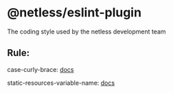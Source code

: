 # @netless/eslint-plugin

The coding style used by the netless development team

## Rule:

case-curly-brace: [docs](https://github.com/netless-io/eslint-plugin/blob/master/docs/rules/case-curly-brace.md)

static-resources-variable-name: [docs](https://github.com/netless-io/eslint-plugin/blob/master/docs/rules/static-resources-variable-name.md)
